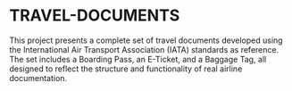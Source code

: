 # TRAVEL-DOCUMENTS
This project presents a complete set of travel documents developed using the International Air Transport Association (IATA) standards as reference. The set includes a Boarding Pass, an E-Ticket, and a Baggage Tag, all designed to reflect the structure and functionality of real airline documentation.
